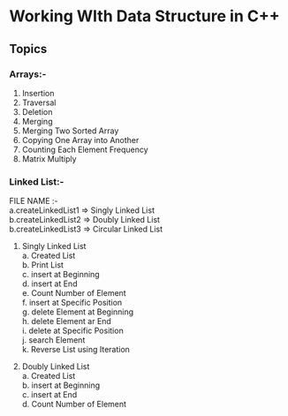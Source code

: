 # Working WIth Data Structure in C++

## Topics

### Arrays:-
1. Insertion
2. Traversal
3. Deletion
4. Merging
5. Merging Two Sorted Array
6. Copying One Array into Another
7. Counting Each Element Frequency
8. Matrix Multiply


### Linked List:-

FILE NAME :- <br>
a.createLinkedList1 => Singly Linked List <br>
b.createLinkedList2 => Doubly Linked List <br>
b.createLinkedList3 => Circular Linked List <br>

1. Singly Linked List <br>
    a. Created List <br>
    b. Print List <br>
    c. insert at Beginning <br>
    d. insert at End <br>
    e. Count Number of Element <br>
    f. insert at Specific Position <br>
    g. delete Element at Beginning <br>
    h. delete Element ar End <br>
    i. delete at Specific Position <br>
    j. search Element <br>
    k. Reverse List using Iteration <br>

2. Doubly Linked List <br>
    a. Created List <br>
    b. insert at Beginning <br>
    c. insert at End <br>
    d. Count Number of Element <br>